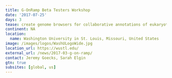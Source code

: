 ```yaml
---
title: G-OnRamp Beta Testers Workshop
date: '2017-07-25'
days: 3
tease: create genome browsers for collaborative annotations of eukaryotic genomes
continent: NA
location:
  name: Washington University in St. Louis, Missouri, United States
image: /images/logos/WashULogoWide.jpg
location_url: https://wustl.edu/
external_url: /news/2017-03-g-on-ramp/
contact: Jeremy Goecks, Sarah Elgin
gtn: true
subsites: [global, us]
---
```

